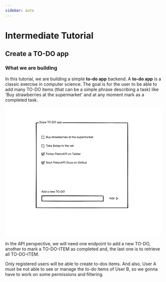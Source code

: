 ```yaml
---
sidebar: auto
---
```

# Intermediate Tutorial

## Create a TO-DO app

### What we are building

In this tutorial, we are building a simple **to-do app** backend. A **to-do app** is a classic exercise in computer science. The goal is for the user to be able to add many TO-DO items (that can be a simple phrase describing a task) like 'Buy strawberries at the supermarket' and at any moment mark as a completed task.

![A wireframe with a example of form to add to-do itens](./to-do-images/wireframe.png)

In the API perspective, we will need one endpoint to add a new TO-DO, another to mark a TO-DO-ITEM as completed and, the last one is to retrieve all TO-DO-ITEM.

Only registered users will be able to create to-dos items. And also, User A must be not able to see or manage the to-do items of User B, so we gonna have to work on some permissions and filtering.
